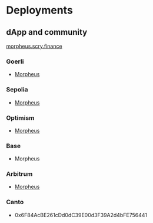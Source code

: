 # Deployments

## dApp and community

[morpheus.scry.finance](https://morpheus.scry.finance/)

### Goerli

* [Morpheus](https://goerli.etherscan.io/address/0x00FA498eD77F0eeb55acD56E1b869cbC405972a1)

### Sepolia

* [Morpheus](https://sepolia.etherscan.io/address/0x927ba066081d016184a7D74Ba231d3Ce13B10D32)

### Optimism

* [Morpheus](https://optimistic.etherscan.io/address/0x7F3dB2C9D4A52D78C4eEAECe4CDD5dc32Ab5d433#writeContract)

### Base

* Morpheus

### Arbitrum

* [Morpheus](https://arbiscan.io/address/0xE565f05422481345b5Fad564DD9Ab7B0cE3Ec017)

### Canto

* 0x6F84AcBE261cDd0dC39E00d3F39A2d4bFE756441

[\
](https://goerli.basescan.org/address/0xb064A415E6414956ff28B49fd3bD6ed6d703C4E4#writeContract)

###
